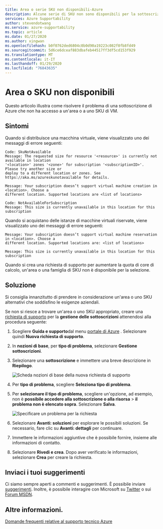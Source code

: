 ```yaml
---
title: Area o serie SKU non disponibili-Azure
description: Alcune serie di SKU non sono disponibili per la sottoscrizione selezionata per questa area, che potrebbe richiedere la richiesta di supporto per la gestione delle sottoscrizioni.
services: Azure Supportability
author: stevendotwang
ms.service: azure-supportability
ms.topic: article
ms.date: 01/27/2020
ms.author: xingwan
ms.openlocfilehash: b0f0762ded6804c0b0d90a19223c082f0fb8fd49
ms.sourcegitcommit: 5d6ce6dceaf883dbafeb44517ff3df5cd153f929
ms.translationtype: MT
ms.contentlocale: it-IT
ms.lasthandoff: 01/29/2020
ms.locfileid: "76843635"
---
```

# <a name="region-or-sku-unavailable"></a>Area o SKU non disponibili

Questo articolo illustra come risolvere il problema di una sottoscrizione di Azure che non ha accesso a un'area o a uno SKU di VM.

## <a name="symptoms"></a>Sintomi

Quando si distribuisce una macchina virtuale, viene visualizzato uno dei messaggi di errore seguenti:

```
Code: SkuNotAvailable
Message: The requested size for resource '<resource>' is currently not available in location 
'<location>' zones '<zone>' for subscription '<subscriptionID>'. Please try another size or 
deploy to a different location or zones. See https://aka.ms/azureskunotavailable for details.
```

```
Message: Your subscription doesn’t support virtual machine creation in <location>. Choose a 
different location. Supported locations are <list of locations>
```

```
Code: NotAvailableForSubscription
Message: This size is currently unavailable in this location for this subscription
```

Quando si acquistano delle istanze di macchine virtuali riservate, viene visualizzato uno dei messaggi di errore seguenti:

```
Message: Your subscription doesn’t support virtual machine reservation in <location>. Choose a 
different location. Supported locations are: <list of locations>  
```

```
Message: This size is currently unavailable in this location for this subscription
```

Quando si crea una richiesta di supporto per aumentare la quota di core di calcolo, un'area o una famiglia di SKU non è disponibile per la selezione.

## <a name="solution"></a>Soluzione

Si consiglia innanzitutto di prendere in considerazione un'area o uno SKU alternativi che soddisfino le esigenze aziendali.

Se non si riesce a trovare un'area o uno SKU appropriato, creare una [richiesta di supporto](https://portal.azure.com/#blade/Microsoft_Azure_Support/HelpAndSupportBlade/newsupportrequest) per la **gestione delle sottoscrizioni** attenendosi alla procedura seguente:

1. Scegliere **Guida e supporto**dal menu [portale di Azure](https://portal.azure.com) . Selezionare quindi **Nuova richiesta di supporto**.

1. In **nozioni di base**, per **tipo di problema**, selezionare **Gestione sottoscrizioni**.

1. Selezionare una **sottoscrizione** e immettere una breve descrizione in **Riepilogo**.

   ![Scheda nozioni di base della nuova richiesta di supporto](./media/SKU-series-unavailable/support-request-basics.png)

1. Per **tipo di problema**, scegliere **Seleziona tipo di problema**.

1. Per **selezionare il tipo di problema**, scegliere un'opzione, ad esempio, non è **possibile accedere alla sottoscrizione o alla risorsa** > **il problema non è elencato sopra**. Selezionare **Salva**.

   ![Specificare un problema per la richiesta](./media/SKU-series-unavailable/support-request-select-problem-type.png)

1. Selezionare **Avanti: soluzioni** per esplorare le possibili soluzioni. Se necessario, fare clic su **Avanti: dettagli** per continuare.

1. Immettere le informazioni aggiuntive che è possibile fornire, insieme alle informazioni di contatto.

1. Selezionare **Rivedi e crea**. Dopo aver verificato le informazioni, selezionare **Crea** per creare la richiesta.

## <a name="send-us-your-suggestions"></a>Inviaci i tuoi suggerimenti

Ci siamo sempre aperti a commenti e suggerimenti. È possibile inviare [suggerimenti](https://feedback.azure.com/forums/266794-support-feedback). Inoltre, è possibile interagire con Microsoft su [Twitter](https://twitter.com/azuresupport) o sui [Forum MSDN](https://social.msdn.microsoft.com/Forums/azure).

## <a name="learn-more"></a>Altre informazioni.

[Domande frequenti relative al supporto tecnico Azure](https://azure.microsoft.com/support/faq)
